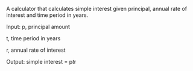 A calculator that calculates simple interest given principal, annual rate of interest and time period in years.

Input:
   p, principal amount
   
   t, time period in years
   
   r, annual rate of interest
   
Output:
   simple interest = p*t*r

